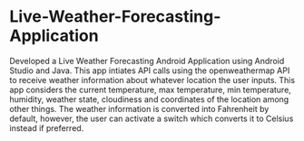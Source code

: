 # Live-Weather-Forecasting-Application
Developed a Live Weather Forecasting Android Application using Android Studio and Java. This app intiates API calls using the openweathermap API to receive weather information about whatever location the user inputs.
This app considers the current temperature, max temperature, min temperature, humidity, weather state, cloudiness and coordinates of the location among other things.
The weather information is converted into Fahrenheit by default, however, the user can activate a switch which converts it to Celsius instead if preferred.

